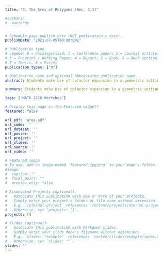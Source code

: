 ```yaml
---
title: "2: The Area of Polygons (Sec. 3.1)"

#authors:
#- maeichho


# Schedule page publish date (NOT publication's date).
publishDate: "2021-07-05T00:00:00Z"

# Publication type.
# Legend: 0 = Uncategorized; 1 = Conference paper; 2 = Journal article;
# 3 = Preprint / Working Paper; 4 = Report; 5 = Book; 6 = Book section;
# 7 = Thesis; 8 = Patent
publication_types: ["0"]

# Publication name and optional abbreviated publication name.
abstract: Students make use of cofactor expansion in a geometric setting to derive the "Shoelace Formula" for the area of a general polygon given the coordinates of its vertices. Time permitting, students extend this formula to higher dimensions.

summary: Students make use of cofactor expansion in a geometric setting to derive the "Shoelace Formula" for the area of a general polygon given the coordinates of its vertices. Time permitting, students extend this formula to higher dimensions.

tags: ['MATH 2210 Workshop']

# Display this page in the Featured widget?
featured: false

url_pdf: 'area.pdf'
url_code: ''
url_dataset: ''
url_poster: ''
url_project: ''
url_slides: ''
url_source: ''
url_video: ''

# Featured image
# To use, add an image named `featured.jpg/png` to your page's folder. 
#image:
#  caption: ''
#  focal_point: ""
#  preview_only: false

# Associated Projects (optional).
#   Associate this publication with one or more of your projects.
#   Simply enter your project's folder or file name without extension.
#   E.g. `internal-project` references `content/project/internal-project/index.md`.
#   Otherwise, set `projects: []`.
projects: []

# Slides (optional).
#   Associate this publication with Markdown slides.
#   Simply enter your slide deck's filename without extension.
#   E.g. `slides: "example"` references `content/slides/example/index.md`.
#   Otherwise, set `slides: ""`.
slides: ""
---
```


